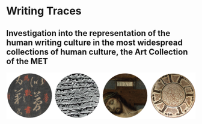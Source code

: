 # Writing Traces
## Investigation into the representation of the human writing culture in the most widespread collections of human culture, the Art Collection of the MET

![illustrative images](./01_illustrative_image_a.png)